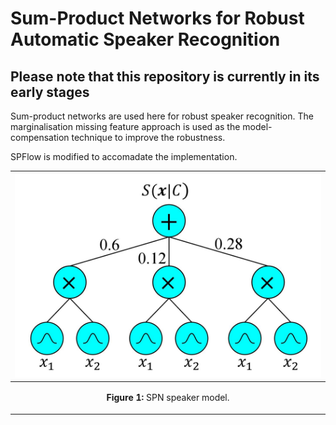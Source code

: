 <!--- 

export PATH=/usr/local/cuda-10.0/bin${PATH:+:${PATH}}
export LD_LIBRARY_PATH=/usr/local/cuda-10.0/lib64${LD_LIBRARY_PATH:+:${LD_LIBRARY_PATH}}

-->
Sum-Product Networks for Robust Automatic Speaker Recognition
====
Please note that this repository is currently in its early stages
-----

Sum-product networks are used here for robust speaker recognition. The marginalisation missing feature approach is used as the model-compensation technique to improve the robustness. 

SPFlow is modified to accomadate the implementation.


|![](./spk_model.jpg "SPN speaker model.")|
|----|
| <p align="center"> <b>Figure 1:</b> <a> SPN speaker model.</a> </p> |

